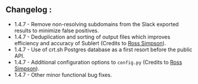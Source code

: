 ## Changelog :
* 1.4.7 - Remove non-resolving subdomains from the Slack exported results to minimize false positives.
* 1.4.7 - Deduplication and sorting of output files which improves efficiency and accuracy of Sublert (Credits to [Ross Simpson](https://github.com/simpsora)).
* 1.4.7 - Use of crt.sh Postgres database as a first resort before the public API. 
* 1.4.7 - Additional configuration options to `config.py` (Credits to [Ross Simpson](https://github.com/simpsora)).
* 1.4.7 - Other minor functional bug fixes.

